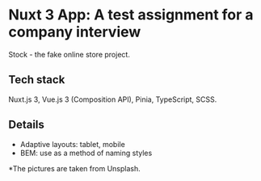 # Nuxt 3 App: A test assignment for a company interview
Stock - the fake online store project.

## Tech stack
Nuxt.js 3, Vue.js 3 (Composition API), Pinia, TypeScript, SCSS.

## Details
- Adaptive layouts: tablet, mobile
- BEM: use as a method of naming styles

*The pictures are taken from Unsplash.

